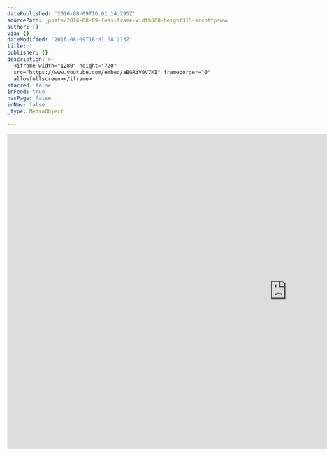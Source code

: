 ```yaml
---
datePublished: '2016-08-09T16:01:14.295Z'
sourcePath: _posts/2016-08-09-lessiframe-width560-height315-srchttpswwwyoutubeco.md
author: []
via: {}
dateModified: '2016-08-09T16:01:08.213Z'
title: ''
publisher: {}
description: >-
  <iframe width="1280" height="720"
  src="https://www.youtube.com/embed/aBGRiV0V7KI" frameborder="0"
  allowfullscreen></iframe>
starred: false
inFeed: true
hasPage: false
inNav: false
_type: MediaObject

---
```

<iframe width="1280" height="720" src="https://www.youtube.com/embed/aBGRiV0V7KI" frameborder="0" allowfullscreen\></iframe\>